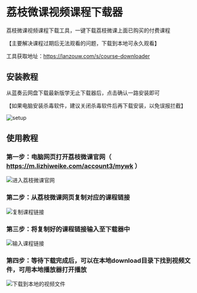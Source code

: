# 荔枝微课视频课程下载器
荔枝微课视频课程下载工具，一键下载荔枝微课上面已购买的付费课程

【主要解决课程过期后无法观看的问题，下载到本地可永久观看】

工具获取地址：https://lanzouw.com/s/course-downloader

## 安装教程
从蓝奏云网盘下载最新版学无止下载器后，点击确认一路安装即可

【如果电脑安装杀毒软件，建议关闭杀毒软件后再下载安装，以免误报拦截】

![setup](https://github.com/PyJun/xiaoetech_downlaoder/assets/39453044/e233a6a5-9d22-46eb-874e-90b9c8a91572)


## 使用教程
### 第一步：电脑网页打开荔枝微课官网（ https://m.lizhiweike.com/account3/mywk ）
![进入荔枝微课官网](https://github.com/user-attachments/assets/ef530604-de22-493b-ab2c-1d152537ea74)
### 第二步：从荔枝微课网页复制对应的课程链接
![复制课程链接](https://github.com/user-attachments/assets/5d99b943-1b87-4d84-ac95-c3df9cb44297)
### 第三步：将复制好的课程链接输入至下载器中
![输入课程链接](https://github.com/user-attachments/assets/37e54992-ff30-4344-bb09-86f29776fd14)
### 第四步：等待下载完成后，可以在本地download目录下找到视频文件，可用本地播放器打开播放
![下载到本地的视频文件](https://github.com/user-attachments/assets/3ceb0aff-268c-47d6-b710-4dc7c0d8f505)
